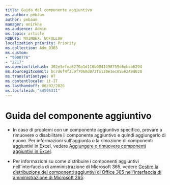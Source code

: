 ```yaml
---
title: Guida del componente aggiuntivo
ms.author: pebaum
author: pebaum
manager: mnirkhe
ms.audience: Admin
ms.topic: article
ROBOTS: NOINDEX, NOFOLLOW
localization_priority: Priority
ms.collection: Adm_O365
ms.custom:
- "9000776"
- "2717"
ms.openlocfilehash: 302e3efea6270a1d110b0041498759d6ebab6294
ms.sourcegitcommit: bc7d6f4f3c9f7060d073f5130e1ec856e248d020
ms.translationtype: HT
ms.contentlocale: it-IT
ms.lasthandoff: 06/02/2020
ms.locfileid: "44505311"
---
```

# <a name="add-in-help"></a>Guida del componente aggiuntivo

- In caso di problemi con un componente aggiuntivo specifico, provare a rimuovere o disabilitare il componente aggiuntivo e quindi aggiungerlo di nuovo. Per informazioni sull'aggiunta o la rimozione di componenti aggiuntivi in Excel, vedere [Aggiungere o rimuovere componenti aggiuntivi in Excel](https://support.office.com/client/0af570c4-5cf3-4fa9-9b88-403625a0b460).

- Per informazioni su come distribuire i componenti aggiuntivi nell'interfaccia di amministrazione di Microsoft 365, vedere [Gestire la distribuzione dei componenti aggiuntivi di Office 365 nell'interfaccia di amministrazione di Microsoft 365](https://docs.microsoft.com/microsoft-365/admin/manage/manage-deployment-of-add-ins).
